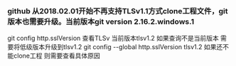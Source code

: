 ### github 从2018.02.01开始不再支持TLSv1.1方式clone工程文件，git版本也需要升级。当前版本git version 2.16.2.windows.1
git config http.sslVersion 查看TLSv 当前版本tlsv1.2
如果查询不是当前版本  需要将低级版本升级到tlsv1.2 git config --global http.sslVersion tlsv1.2
如果还不能clone工程 则需要查看具体原因